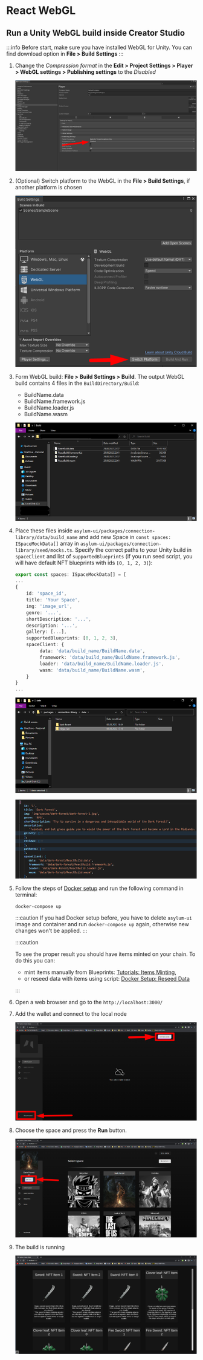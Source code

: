 # React WebGL

## Run a Unity WebGL build inside Creator Studio
:::info
Before start, make sure you have installed WebGL for Unity. You can find download option in **File > Build Settings**
:::

1. Change the _Compression format_ in the **Edit > Project Settings > Player > WebGL settings > Publishing settings** to the _Disabled_

   ![](img/WEBGL_Settings.png)

2. (Optional) Switch platform to the WebGL in the **File > Build Settings**, if another platform is chosen

   ![](img/WEBGL_SwitchPlatform.png)

3. Form WebGL build: **File > Build Settings > Build**. The output WebGL build contains 4 files in the `BuildDirectory/Build`:
    - BuildName.data
    - BuildName.framework.js
    - BuildName.loader.js
    - BuildName.wasm

   ![](img/WEBGL_BuildFiles.png)

4. Place these files inside `asylum-ui/packages/connection-library/data/build_name` and add new Space in `const spaces: ISpaceMockData[]` array in `asylum-ui/packages/connection-library/seed/mocks.ts`. Specify the correct paths to your Unity build in `spaceClient` and list of `supportedBlueprints` (if you run seed script, you will have default NFT blueprints with ids `[0, 1, 2, 3]`):
   ```ts title="asylum-ui/packages/connection-library/seed/mocks.ts"
   export const spaces: ISpaceMockData[] = [
   ...
   {
       id: 'space_id',
       title: 'Your Space',
       img: 'image_url',
       genre: '...',
       shortDescription: '...',
       description: '...',
       gallery: [...],
       supportedBlueprints: [0, 1, 2, 3],
       spaceClient: {
            data: 'data/build_name/BuildName.data',
            framework: 'data/build_name/BuildName.framework.js',
            loader: 'data/build_name/BuildName.loader.js',
            wasm: 'data/build_name/BuildName.wasm',
       }
   }
   ...
   ```

   ![](img/WEBGL_ConnectionLib.png)
   
   ![](img/WEBGL_Mocks.png)

5. Follow the steps of [Docker setup](../../asylum-ui/creator-studio/installation-docker) and run the following command in terminal:

   ```
   docker-compose up
   ```

   :::caution
   If you had Docker setup before, you have to delete `asylum-ui` image and container and run `docker-compose up` again, otherwise new changes won't be applied.
   :::

    :::caution

    To see the proper result you should have items minted on your chain. To do this you can:
    - mint items manually from Blueprints: [Tutorials: Items Minting](../../tutorials/testing-guide-items-minting),
    - or reseed data with items using script: [Docker Setup: Reseed Data](../../asylum-ui/creator-studio/installation-docker#reseed-data)

    :::

6. Open a web browser and go to the `http://localhost:3000/`

7. Add the wallet and connect to the local node

   ![](img/WEBGL_UiConnect.png)

8. Choose the space and press the **Run** button. 

   ![](img/WEBGL_RunGame.png)

9. The build is running

   ![](img/WEBGL_FinalResult.png)
